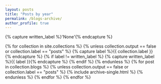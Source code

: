 ```yaml
---
layout: posts
title: "Posts by year"
permalink: /blogs-archive/
author_profile: true
---
```


{% capture written_label %}'None'{% endcapture %}

{% for collection in site.collections %}
  {% unless collection.output == false or collection.label == "posts" %}
    {% capture label %}{{ collection.label }}{% endcapture %}
    {% if label != written_label %}
      {% capture written_label %}{{ label }}{% endcapture %}
    {% endif %}
  {% endunless %}
  {% for post in collection.blogs %}
    {% unless collection.output == false or collection.label == "posts" %}
      {% include archive-single.html %}
    {% endunless %}
  {% endfor %}
{% endfor %}
